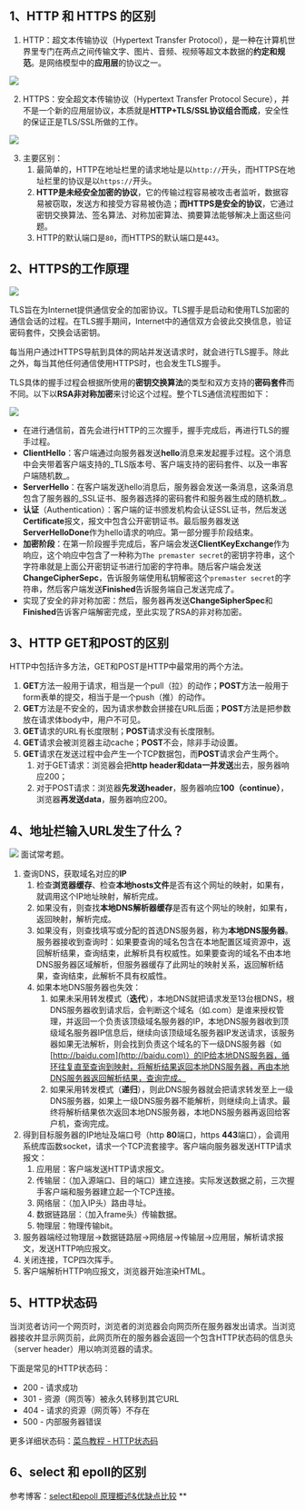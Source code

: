 ## 1、HTTP 和 HTTPS 的区别
1. HTTP：超文本传输协议（Hypertext Transfer Protocol），是一种在计算机世界里专门在两点之间传输文字、图片、音频、视频等超文本数据的**约定和规范**。是网络模型中的**应用层**的协议之一。



![](https://cdn.nlark.com/yuque/0/2021/png/2548312/1615121202286-5a68efb0-7865-400d-8fce-8341b13d5602.png#align=left&display=inline&height=279&margin=%5Bobject%20Object%5D&name=&originHeight=279&originWidth=388&size=0&status=done&style=none&width=388)


2. HTTPS：安全超文本传输协议（Hypertext Transfer Protocol Secure），并不是一个新的应用层协议，本质就是**HTTP+TLS/SSL协议组合而成**，安全性的保证正是TLS/SSL所做的工作。



![](https://cdn.nlark.com/yuque/0/2021/png/2548312/1615121178831-5fdb4eba-b103-41cf-821d-74f6f7beae2c.png#align=left&display=inline&height=287&margin=%5Bobject%20Object%5D&name=&originHeight=287&originWidth=470&size=0&status=done&style=none&width=470)


3. 主要区别：
   1. 最简单的，HTTP在地址栏里的请求地址是以`http://`开头，而HTTPS在地址栏里的协议是以`https://`开头。
   1. **HTTP是未经安全加密的协议**，它的传输过程容易被攻击者监听，数据容易被窃取，发送方和接受方容易被伪造；**而HTTPS是安全的协议**，它通过密钥交换算法、签名算法、对称加密算法、摘要算法能够解决上面这些问题。
   1. HTTP的默认端口是`80`，而HTTPS的默认端口是`443`。



## 2、HTTPS的工作原理
![](https://cdn.nlark.com/yuque/0/2021/png/2548312/1615121238910-821d9b36-0514-4e43-9467-88525ba691a7.png#align=left&display=inline&height=266&margin=%5Bobject%20Object%5D&name=&originHeight=266&originWidth=697&size=0&status=done&style=none&width=697)


TLS旨在为Internet提供通信安全的加密协议。TLS握手是启动和使用TLS加密的通信会话的过程。在TLS握手期间，Internet中的通信双方会彼此交换信息，验证密码套件，交换会话密钥。


每当用户通过HTTPS导航到具体的网站并发送请求时，就会进行TLS握手。除此之外，每当其他任何通信使用HTTPS时，也会发生TLS握手。


TLS具体的握手过程会根据所使用的**密钥交换算法**的类型和双方支持的**密码套件**而不同。以下以**RSA非对称加密**来讨论这个过程。整个TLS通信流程图如下：


![](https://cdn.nlark.com/yuque/0/2021/png/2548312/1615121079306-d1401f64-835d-4837-8ecf-0b692f16f313.png#align=left&display=inline&height=821&margin=%5Bobject%20Object%5D&name=&originHeight=821&originWidth=658&size=0&status=done&style=none&width=658)




- 在进行通信前，首先会进行HTTP的三次握手，握手完成后，再进行TLS的握手过程。
- **ClientHello**：客户端通过向服务器发送**hello**消息来发起握手过程。这个消息中会夹带着客户端支持的_TLS版本号、客户端支持的密码套件、以及一串客户端随机数_。
- **ServerHello**：在客户端发送hello消息后，服务器会发送一条消息，这条消息包含了服务器的_SSL证书、服务器选择的密码套件和服务器生成的随机数_。
- **认证**（Authentication）：客户端的证书颁发机构会认证SSL证书，然后发送**Certificate**报文，报文中包含公开密钥证书。最后服务器发送**ServerHelloDone**作为hello请求的响应。第一部分握手阶段结束。
- **加密阶段**：在第一阶段握手完成后，客户端会发送**ClientKeyExchange**作为响应，这个响应中包含了一种称为`The premaster secret`的密钥字符串，这个字符串就是上面公开密钥证书进行加密的字符串。随后客户端会发送**ChangeCipherSepc**，告诉服务端使用私钥解密这个`premaster secret`的字符串，然后客户端发送**Finished**告诉服务端自己发送完成了。
- 实现了安全的非对称加密：然后，服务器再发送**ChangeSipherSpec**和**Finished**告诉客户端解密完成，至此实现了RSA的非对称加密。



## 3、HTTP GET和POST的区别
HTTP中包括许多方法，GET和POST是HTTP中最常用的两个方法。

1. **GET**方法一般用于请求，相当是一个pull（拉）的动作；**POST**方法一般用于form表单的提交，相当于是一个push（推）的动作。
1. **GET**方法是不安全的，因为请求参数会拼接在URL后面；**POST**方法是把参数放在请求体body中，用户不可见。
1. **GET**请求的URL有长度限制；**POST**请求没有长度限制。
1. **GET**请求会被浏览器主动cache；**POST**不会，除非手动设置。
1. **GET**请求在发送过程中会产生一个TCP数据包，而**POST**请求会产生两个。
   1. 对于GET请求：浏览器会把**http header和data一并发送**出去，服务器响应200；
   1. 对于POST请求：浏览器**先发送header**，服务器响应**100（continue）**，浏览器**再发送data**，服务器响应200。



## 4、地址栏输入URL发生了什么？
![](https://cdn.nlark.com/yuque/0/2021/png/2548312/1615124772334-08e3fd89-618b-4c74-aa61-6358383660ea.png#align=left&display=inline&height=127&margin=%5Bobject%20Object%5D&name=&originHeight=127&originWidth=608&size=0&status=done&style=none&width=608)
面试常考题。

1. 查询DNS，获取域名对应的**IP**
   1. 检查**浏览器缓存**、检查**本地hosts文件**是否有这个网址的映射，如果有，就调用这个IP地址映射，解析完成。
   1. 如果没有，则查找**本地DNS解析器缓存**是否有这个网址的映射，如果有，返回映射，解析完成。
   1. 如果没有，则查找填写或分配的首选DNS服务器，称为**本地DNS服务器**。服务器接收到查询时：如果要查询的域名包含在本地配置区域资源中，返回解析结果，查询结束，此解析具有权威性。如果要查询的域名不由本地DNS服务器区域解析，但服务器缓存了此网址的映射关系，返回解析结果，查询结束，此解析不具有权威性。
   1. 如果本地DNS服务器也失效：
      1. 如果未采用转发模式（**迭代**），本地DNS就把请求发至13台根DNS，根DNS服务器收到请求后，会判断这个域名（如.com）是谁来授权管理，并返回一个负责该顶级域名服务器的IP，本地DNS服务器收到顶级域名服务器IP信息后，继续向该顶级域名服务器IP发送请求，该服务器如果无法解析，则会找到负责这个域名的下一级DNS服务器（如[http://baidu.com](http://baidu.com)）的IP给本地DNS服务器，循环往复直至查询到映射，将解析结果返回本地DNS服务器，再由本地DNS服务器返回解析结果，查询完成。
      1. 如果采用转发模式（**递归**），则此DNS服务器就会把请求转发至上一级DNS服务器，如果上一级DNS服务器不能解析，则继续向上请求。最终将解析结果依次返回本地DNS服务器，本地DNS服务器再返回给客户机，查询完成。
2. 得到目标服务器的IP地址及端口号（http **80**端口，https **443**端口），会调用系统库函数socket，请求一个TCP流套接字。客户端向服务器发送HTTP请求报文：
   1. 应用层：客户端发送HTTP请求报文。
   1. 传输层：（加入源端口、目的端口）建立连接。实际发送数据之前，三次握手客户端和服务器建立起一个TCP连接。
   1. 网络层：（加入IP头）路由寻址。
   1. 数据链路层：（加入frame头）传输数据。
   1. 物理层：物理传输bit。
3. 服务器端经过物理层→数据链路层→网络层→传输层→应用层，解析请求报文，发送HTTP响应报文。
3. 关闭连接，TCP四次挥手。
3. 客户端解析HTTP响应报文，浏览器开始渲染HTML。



## 5、HTTP状态码
当浏览者访问一个网页时，浏览者的浏览器会向网页所在服务器发出请求。当浏览器接收并显示网页前，此网页所在的服务器会返回一个包含HTTP状态码的信息头（server header）用以响浏览器的请求。


下面是常见的HTTP状态码：

- 200 - 请求成功
- 301 - 资源（网页等）被永久转移到其它URL
- 404 - 请求的资源（网页等）不存在
- 500 - 内部服务器错误



更多详细状态码：[菜鸟教程 - HTTP状态码](https://www.runoob.com/http/http-status-codes.html)


## 6、select 和 epoll的区别
参考博客：[select和epoll 原理概述&优缺点比较](https://blog.csdn.net/jiange_zh/article/details/50811553)
**






